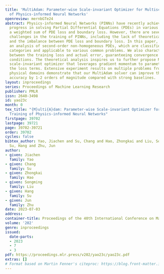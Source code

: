 ```yaml
---
title: 'MultiAdam: Parameter-wise Scale-invariant Optimizer for Multiscale Training
  of Physics-informed Neural Networks'
openreview: mernbGTe24
abstract: Physics-informed Neural Networks (PINNs) have recently achieved remarkable
  progress in solving Partial Differential Equations (PDEs) in various fields by minimizing
  a weighted sum of PDE loss and boundary loss. However, there are several critical
  challenges in the training of PINNs, including the lack of theoretical frameworks
  and the imbalance between PDE loss and boundary loss. In this paper, we present
  an analysis of second-order non-homogeneous PDEs, which are classified into three
  categories and applicable to various common problems. We also characterize the connections
  between the training loss and actual error, guaranteeing convergence under mild
  conditions. The theoretical analysis inspires us to further propose MultiAdam, a
  scale-invariant optimizer that leverages gradient momentum to parameter-wisely balance
  the loss terms. Extensive experiment results on multiple problems from different
  physical domains demonstrate that our MultiAdam solver can improve the predictive
  accuracy by 1-2 orders of magnitude compared with strong baselines.
layout: inproceedings
series: Proceedings of Machine Learning Research
publisher: PMLR
issn: 2640-3498
id: yao23c
month: 0
tex_title: "{M}ulti{A}dam: Parameter-wise Scale-invariant Optimizer for Multiscale
  Training of Physics-informed Neural Networks"
firstpage: 39702
lastpage: 39721
page: 39702-39721
order: 39702
cycles: false
bibtex_author: Yao, Jiachen and Su, Chang and Hao, Zhongkai and Liu, Songming and
  Su, Hang and Zhu, Jun
author:
- given: Jiachen
  family: Yao
- given: Chang
  family: Su
- given: Zhongkai
  family: Hao
- given: Songming
  family: Liu
- given: Hang
  family: Su
- given: Jun
  family: Zhu
date: 2023-07-03
address: 
container-title: Proceedings of the 40th International Conference on Machine Learning
volume: '202'
genre: inproceedings
issued:
  date-parts:
  - 2023
  - 7
  - 3
pdf: https://proceedings.mlr.press/v202/yao23c/yao23c.pdf
extras: []
# Format based on Martin Fenner's citeproc: https://blog.front-matter.io/posts/citeproc-yaml-for-bibliographies/
---
```

